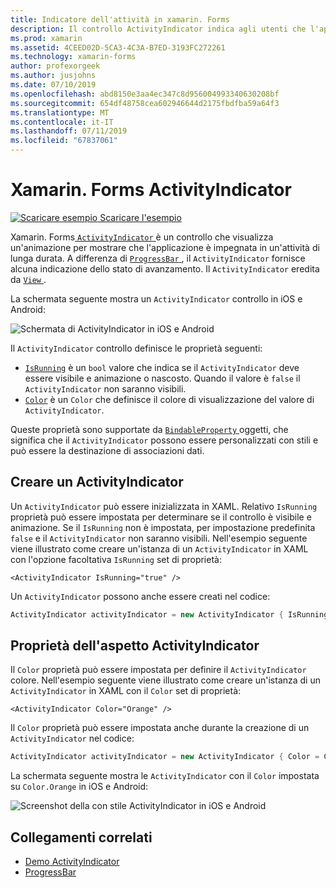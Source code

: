 ```yaml
---
title: Indicatore dell'attività in xamarin. Forms
description: Il controllo ActivityIndicator indica agli utenti che l'applicazione è impegnata in un'attività di lunga durata, senza fornire alcuna indicazione dello stato di avanzamento. Questo articolo illustra come usare un ActivityIndicator in XAML e codice.
ms.prod: xamarin
ms.assetid: 4CEED02D-5CA3-4C3A-B7ED-3193FC272261
ms.technology: xamarin-forms
author: profexorgeek
ms.author: jusjohns
ms.date: 07/10/2019
ms.openlocfilehash: abd8150e3aa4ec347c8d956004993340630208bf
ms.sourcegitcommit: 654df48758cea602946644d2175fbdfba59a64f3
ms.translationtype: MT
ms.contentlocale: it-IT
ms.lasthandoff: 07/11/2019
ms.locfileid: "67837061"
---
```

# <a name="xamarinforms-activityindicator"></a>Xamarin. Forms ActivityIndicator
[![Scaricare esempio](~/media/shared/download.png) Scaricare l'esempio](https://github.com/xamarin/xamarin-forms-samples/tree/master/UserInterface/ActivityIndicatorDemos)

Xamarin. Forms[ `ActivityIndicator` ](xref:Xamarin.Forms.ActivityIndicator) è un controllo che visualizza un'animazione per mostrare che l'applicazione è impegnata in un'attività di lunga durata. A differenza di [ `ProgressBar` ](xref:Xamarin.Forms.ProgressBar), il `ActivityIndicator` fornisce alcuna indicazione dello stato di avanzamento. Il `ActivityIndicator` eredita da [ `View` ](xref:Xamarin.Forms.View).

La schermata seguente mostra un `ActivityIndicator` controllo in iOS e Android:

![Schermata di ActivityIndicator in iOS e Android](activityindicator-images/activityindicators-default.png "Screenshot di ActivityIndicator in iOS e Android")

Il `ActivityIndicator` controllo definisce le proprietà seguenti:

* [`IsRunning`](xref:Xamarin.Forms.ActivityIndicator.IsRunning) è un `bool` valore che indica se il `ActivityIndicator` deve essere visibile e animazione o nascosto. Quando il valore è `false` il `ActivityIndicator` non saranno visibili.
* [`Color`](xref:Xamarin.Forms.ActivityIndicator.Color) è un `Color` che definisce il colore di visualizzazione del valore di `ActivityIndicator`.

Queste proprietà sono supportate da [ `BindableProperty` ](xref:Xamarin.Forms.BindableProperty) oggetti, che significa che il `ActivityIndicator` possono essere personalizzati con stili e può essere la destinazione di associazioni dati.

## <a name="create-an-activityindicator"></a>Creare un ActivityIndicator

Un `ActivityIndicator` può essere inizializzata in XAML. Relativo `IsRunning` proprietà può essere impostata per determinare se il controllo è visibile e animazione. Se il `IsRunning` non è impostata, per impostazione predefinita `false` e il `ActivityIndicator` non saranno visibili. Nell'esempio seguente viene illustrato come creare un'istanza di un `ActivityIndicator` in XAML con l'opzione facoltativa `IsRunning` set di proprietà:

```xaml
<ActivityIndicator IsRunning="true" />
```

Un `ActivityIndicator` possono anche essere creati nel codice:

```csharp
ActivityIndicator activityIndicator = new ActivityIndicator { IsRunning = true };
```

## <a name="activityindicator-appearance-properties"></a>Proprietà dell'aspetto ActivityIndicator

Il `Color` proprietà può essere impostata per definire il `ActivityIndicator` colore. Nell'esempio seguente viene illustrato come creare un'istanza di un `ActivityIndicator` in XAML con il `Color` set di proprietà:

```xaml
<ActivityIndicator Color="Orange" />
```

Il `Color` proprietà può essere impostata anche durante la creazione di un `ActivityIndicator` nel codice:

```csharp
ActivityIndicator activityIndicator = new ActivityIndicator { Color = Color.Orange };
```

La schermata seguente mostra le `ActivityIndicator` con il `Color` impostata su `Color.Orange` in iOS e Android:

![Screenshot della con stile ActivityIndicator in iOS e Android](activityindicator-images/activityindicators-styled.png "Screenshot di ActivityIndicator con stile in iOS e Android")

## <a name="related-links"></a>Collegamenti correlati

* [Demo ActivityIndicator](https://github.com/xamarin/xamarin-forms-samples/tree/master/UserInterface/ActivityIndicatorDemos)
* [ProgressBar](~/xamarin-forms/user-interface/progressbar.md)
